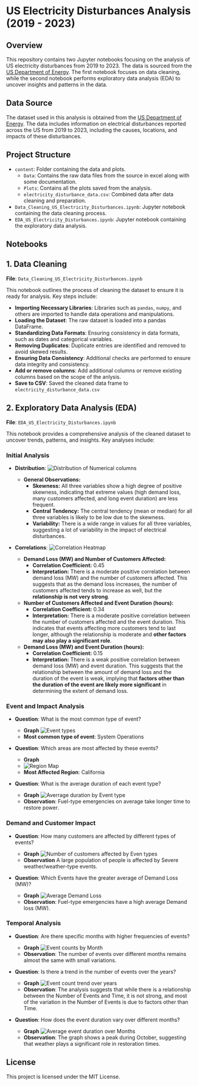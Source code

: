 # US Electricity Disturbances Analysis (2019 - 2023)

## Overview
This repository contains two Jupyter notebooks focusing on the analysis of US electricity disturbances from 2019 to 2023. The data is sourced from the [US Department of Energy](https://www.oe.netl.doe.gov/OE417_annual_summary.aspx). The first notebook focuses on data cleaning, while the second notebook performs exploratory data analysis (EDA) to uncover insights and patterns in the data.


## Data Source
The dataset used in this analysis is obtained from the [US Department of Energy](https://www.oe.netl.doe.gov/OE417_annual_summary.aspx). The data includes information on electrical disturbances reported across the US from 2019 to 2023, including the causes, locations, and impacts of these disturbances.

## Project Structure
- `content`: Folder containing the data and plots.
  - `Data`: Contains the raw data files from the source in excel along with some documentation.
  - `Plots`: Contains all the plots saved from the analysis.
  - `electricity_disturbance_data.csv`: Combined data after data cleaning and preparation.
- `Data_Cleaning_US_Electricity_Disturbances.ipynb`: Jupyter notebook containing the data cleaning process.
- `EDA_US_Electricity_Disturbances.ipynb`: Jupyter notebook containing the exploratory data analysis.

## Notebooks

## 1. Data Cleaning
**File**: `Data_Cleaning_US_Electricity_Disturbances.ipynb`

This notebook outlines the process of cleaning the dataset to ensure it is ready for analysis. Key steps include:

- **Importing Necessary Libraries**: Libraries such as `pandas`, `numpy`, and others are imported to handle data operations and manipulations.
- **Loading the Dataset**: The raw dataset is loaded into a pandas DataFrame.
- **Standardizing Data Formats**: Ensuring consistency in data formats, such as dates and categorical variables.
- **Removing Duplicates**: Duplicate entries are identified and removed to avoid skewed results.
- **Ensuring Data Consistency**: Additional checks are performed to ensure data integrity and consistency.
- **Add or remove columns**: Add additional columns or remove existing columns based on the scope of the anlysis.
- **Save to CSV**: Saved the cleaned data frame to `electricity_disturbance_data.csv`



## 2. Exploratory Data Analysis (EDA)
**File**: `EDA_US_Electricity_Disturbances.ipynb`

This notebook provides a comprehensive analysis of the cleaned dataset to uncover trends, patterns, and insights. Key analyses include:

### **Initial Analysis**
- **Distribution**: ![Distribution of Numerical columns](/content/Plots/histograms.png)
  - **General Observations:**
    - **Skewness:** All three variables show a high degree of positive skewness, indicating that extreme values (high demand loss, many customers affected, and long event duration) are less frequent.
    - **Central Tendency:** The central tendency (mean or median) for all three variables is likely to be low due to the skewness.
    - **Variability:** There is a wide range in values for all three variables, suggesting a lot of variability in the impact of electrical disturbances.

- **Correlations**:
    ![Correlation Heatmap](content/Plots/correlation_heatmap.png)
  - **Demand Loss (MW) and Number of Customers Affected:**
     - **Correlation Coefficient:** 0.45
     - **Interpretation:** There is a moderate positive correlation between demand loss (MW) and the number of customers affected. This suggests that as the demand loss increases, the number of customers affected tends to increase as well, but the **relationship is not very strong**.
   - **Number of Customers Affected and Event Duration (hours):**
     - **Correlation Coefficient:** 0.34
     - **Interpretation:** There is a moderate positive correlation between the number of customers affected and the event duration. This indicates that events affecting more customers tend to last longer, although the relationship is moderate and **other factors may also play a significant role**.
   - **Demand Loss (MW) and Event Duration (hours):**
     - **Correlation Coefficient:** 0.15
     - **Interpretation:** There is a weak positive correlation between demand loss (MW) and event duration. This suggests that the relationship between the amount of demand loss and the duration of the event is weak, implying that **factors other than the duration of the event are likely more significant** in determining the extent of demand loss.
 
      
### Event and Impact Analysis
  - **Question**: What is the most common type of event?
    - **Graph** ![Event types](content/Plots/event_frequency.png)
    - **Most common type of event**: System Operations
    
  - **Question**: Which areas are most affected by these events?
    - **Graph**
    - ![Region Map](content/Plots/US_map_plot.png)
    - **Most Affected Region**: California
      
  - **Question**: What is the average duration of each event type?
    - **Graph** ![Averrage duration by Event type](content/Plots/average_duration_barplot.png)
    - **Observation**: Fuel-type emergencies on average take longer time to restore power.

### Demand and Customer Impact
  - **Question**: How many customers are affected by different types of events?
    - **Graph** ![Number of customers affected by Even types](content/Plots/num_of_customer_affected_barplot.png)
    - **Observation** A large population of people is affected by Severe weather/weather-type events.
      
  - **Question**: Which Events have the greater average of Demand Loss (MW)?
    - **Graph** ![Average Demand Loss](content/Plots/average_demand_loss_barplot.png)
    - **Observation**: Fuel-type emergencies have a high average Demand loss (MW).
      


### Temporal Analysis
  - **Question**: Are there specific months with higher frequencies of events?
    - **Graph** ![Event counts by Month](content/Plots/event_counts_by_month.png)
    - **Observation**: The number of events over different months remains almost the same with small variations.
      
  - **Question**: Is there a trend in the number of events over the years?
    - **Graph** ![Event count trend over years](content/Plots/event_counts_by_year_with_trend.png)
    - **Observation**: The analysis suggests that while there is a relationship between the Number of Events and Time, it is not strong, and most of the variation in the Number of Events is due to factors other than Time.
  
  - **Question**: How does the event duration vary over different months?
    - **Graph** ![Average event duration over Months](content/Plots/average_duration_by_month.png)
    - **Observation**: The graph shows a peak during October, suggesting that weather plays a significant role in restoration times.



## License
This project is licensed under the MIT License.
